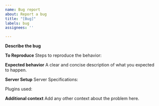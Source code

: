 ```yaml
---
name: Bug report
about: Report a bug
title: "[Bug]"
labels: bug
assignees: ''

---
```


**Describe the bug**

**To Reproduce**
Steps to reproduce the behavior:

**Expected behavior**
A clear and concise description of what you expected to happen.

**Server Setup**
Server Specifications:

Plugins used:

**Additional context**
Add any other context about the problem here.
